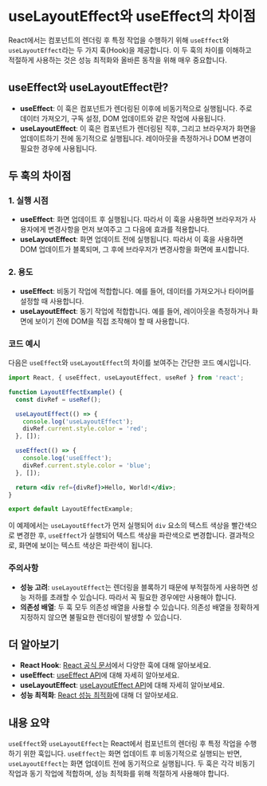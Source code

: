 # useLayoutEffect와 useEffect의 차이점


React에서는 컴포넌트의 렌더링 후 특정 작업을 수행하기 위해 `useEffect`와 `useLayoutEffect`라는 두 가지 훅(Hook)을 제공합니다. 이 두 훅의 차이를 이해하고 적절하게 사용하는 것은 성능 최적화와 올바른 동작을 위해 매우 중요합니다.

## useEffect와 useLayoutEffect란?

- **useEffect**: 이 훅은 컴포넌트가 렌더링된 이후에 비동기적으로 실행됩니다. 주로 데이터 가져오기, 구독 설정, DOM 업데이트와 같은 작업에 사용됩니다.
- **useLayoutEffect**: 이 훅은 컴포넌트가 렌더링된 직후, 그리고 브라우저가 화면을 업데이트하기 전에 동기적으로 실행됩니다. 레이아웃을 측정하거나 DOM 변경이 필요한 경우에 사용됩니다.

## 두 훅의 차이점

### 1. 실행 시점
- **useEffect**: 화면 업데이트 후 실행됩니다. 따라서 이 훅을 사용하면 브라우저가 사용자에게 변경사항을 먼저 보여주고 그 다음에 효과를 적용합니다.
- **useLayoutEffect**: 화면 업데이트 전에 실행됩니다. 따라서 이 훅을 사용하면 DOM 업데이트가 블록되며, 그 후에 브라우저가 변경사항을 화면에 표시합니다.

### 2. 용도
- **useEffect**: 비동기 작업에 적합합니다. 예를 들어, 데이터를 가져오거나 타이머를 설정할 때 사용합니다.
- **useLayoutEffect**: 동기 작업에 적합합니다. 예를 들어, 레이아웃을 측정하거나 화면에 보이기 전에 DOM을 직접 조작해야 할 때 사용합니다.

### 코드 예시

다음은 `useEffect`와 `useLayoutEffect`의 차이를 보여주는 간단한 코드 예시입니다.

```jsx
import React, { useEffect, useLayoutEffect, useRef } from 'react';

function LayoutEffectExample() {
  const divRef = useRef();

  useLayoutEffect(() => {
    console.log('useLayoutEffect');
    divRef.current.style.color = 'red';
  }, []);

  useEffect(() => {
    console.log('useEffect');
    divRef.current.style.color = 'blue';
  }, []);

  return <div ref={divRef}>Hello, World!</div>;
}

export default LayoutEffectExample;
```

이 예제에서는 `useLayoutEffect`가 먼저 실행되어 `div` 요소의 텍스트 색상을 빨간색으로 변경한 후, `useEffect`가 실행되어 텍스트 색상을 파란색으로 변경합니다. 결과적으로, 화면에 보이는 텍스트 색상은 파란색이 됩니다.

### 주의사항

- **성능 고려**: `useLayoutEffect`는 렌더링을 블록하기 때문에 부적절하게 사용하면 성능 저하를 초래할 수 있습니다. 따라서 꼭 필요한 경우에만 사용해야 합니다.
- **의존성 배열**: 두 훅 모두 의존성 배열을 사용할 수 있습니다. 의존성 배열을 정확하게 지정하지 않으면 불필요한 렌더링이 발생할 수 있습니다.

## 더 알아보기

- **React Hook**: [React 공식 문서](https://react.dev)에서 다양한 훅에 대해 알아보세요.
- **useEffect**: [useEffect API](https://react.dev)에 대해 자세히 알아보세요.
- **useLayoutEffect**: [useLayoutEffect API](https://react.dev)에 대해 자세히 알아보세요.
- **성능 최적화**: [React 성능 최적화](https://react.dev)에 대해 더 알아보세요.

## 내용 요약

`useEffect`와 `useLayoutEffect`는 React에서 컴포넌트의 렌더링 후 특정 작업을 수행하기 위한 훅입니다. `useEffect`는 화면 업데이트 후 비동기적으로 실행되는 반면, `useLayoutEffect`는 화면 업데이트 전에 동기적으로 실행됩니다. 두 훅은 각각 비동기 작업과 동기 작업에 적합하며, 성능 최적화를 위해 적절하게 사용해야 합니다.